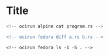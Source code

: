 # Title

<!-- ocirun alpine seq 1 10 -->

<!-- ocirun python python script.py -->

<!-- ocirun python python generate_table.py -->

```rust
<!-- ocirun alpine cat program.rs -->
```

```diff
<!-- ocirun fedora diff a.rs b.rs -->
```

```console
<!-- ocirun fedora ls -1 -S . -->
```
